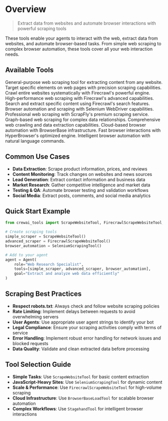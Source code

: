 # Overview

> Extract data from websites and automate browser interactions with powerful scraping tools

These tools enable your agents to interact with the web, extract data from websites, and automate browser-based tasks. From simple web scraping to complex browser automation, these tools cover all your web interaction needs.

## **Available Tools**

<CardGroup cols={2}>
  <Card title="Scrape Website Tool" icon="globe" href="/tools/web-scraping/scrapewebsitetool">
    General-purpose web scraping tool for extracting content from any website.
  </Card>

  <Card title="Scrape Element Tool" icon="crosshairs" href="/tools/web-scraping/scrapeelementfromwebsitetool">
    Target specific elements on web pages with precision scraping capabilities.
  </Card>

  <Card title="Firecrawl Crawl Tool" icon="spider" href="/tools/web-scraping/firecrawlcrawlwebsitetool">
    Crawl entire websites systematically with Firecrawl's powerful engine.
  </Card>

  <Card title="Firecrawl Scrape Tool" icon="fire" href="/tools/web-scraping/firecrawlscrapewebsitetool">
    High-performance web scraping with Firecrawl's advanced capabilities.
  </Card>

  <Card title="Firecrawl Search Tool" icon="magnifying-glass" href="/tools/web-scraping/firecrawlsearchtool">
    Search and extract specific content using Firecrawl's search features.
  </Card>

  <Card title="Selenium Scraping Tool" icon="robot" href="/tools/web-scraping/seleniumscrapingtool">
    Browser automation and scraping with Selenium WebDriver capabilities.
  </Card>

  <Card title="ScrapFly Tool" icon="plane" href="/tools/web-scraping/scrapflyscrapetool">
    Professional web scraping with ScrapFly's premium scraping service.
  </Card>

  <Card title="ScrapGraph Tool" icon="network-wired" href="/tools/web-scraping/scrapegraphscrapetool">
    Graph-based web scraping for complex data relationships.
  </Card>

  <Card title="Spider Tool" icon="spider" href="/tools/web-scraping/spidertool">
    Comprehensive web crawling and data extraction capabilities.
  </Card>

  <Card title="BrowserBase Tool" icon="browser" href="/tools/web-scraping/browserbaseloadtool">
    Cloud-based browser automation with BrowserBase infrastructure.
  </Card>

  <Card title="HyperBrowser Tool" icon="window-maximize" href="/tools/web-scraping/hyperbrowserloadtool">
    Fast browser interactions with HyperBrowser's optimized engine.
  </Card>

  <Card title="Stagehand Tool" icon="hand" href="/tools/web-scraping/stagehandtool">
    Intelligent browser automation with natural language commands.
  </Card>
</CardGroup>

## **Common Use Cases**

* **Data Extraction**: Scrape product information, prices, and reviews
* **Content Monitoring**: Track changes on websites and news sources
* **Lead Generation**: Extract contact information and business data
* **Market Research**: Gather competitive intelligence and market data
* **Testing & QA**: Automate browser testing and validation workflows
* **Social Media**: Extract posts, comments, and social media analytics

## **Quick Start Example**

```python
from crewai_tools import ScrapeWebsiteTool, FirecrawlScrapeWebsiteTool, SeleniumScrapingTool

# Create scraping tools
simple_scraper = ScrapeWebsiteTool()
advanced_scraper = FirecrawlScrapeWebsiteTool()
browser_automation = SeleniumScrapingTool()

# Add to your agent
agent = Agent(
    role="Web Research Specialist",
    tools=[simple_scraper, advanced_scraper, browser_automation],
    goal="Extract and analyze web data efficiently"
)
```

## **Scraping Best Practices**

* **Respect robots.txt**: Always check and follow website scraping policies
* **Rate Limiting**: Implement delays between requests to avoid overwhelming servers
* **User Agents**: Use appropriate user agent strings to identify your bot
* **Legal Compliance**: Ensure your scraping activities comply with terms of service
* **Error Handling**: Implement robust error handling for network issues and blocked requests
* **Data Quality**: Validate and clean extracted data before processing

## **Tool Selection Guide**

* **Simple Tasks**: Use `ScrapeWebsiteTool` for basic content extraction
* **JavaScript-Heavy Sites**: Use `SeleniumScrapingTool` for dynamic content
* **Scale & Performance**: Use `FirecrawlScrapeWebsiteTool` for high-volume scraping
* **Cloud Infrastructure**: Use `BrowserBaseLoadTool` for scalable browser automation
* **Complex Workflows**: Use `StagehandTool` for intelligent browser interactions